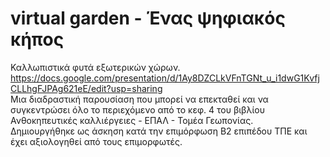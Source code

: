 # virtual garden - Ένας ψηφιακός κήπος
Καλλωπιστικά φυτά εξωτερικών χώρων.   
https://docs.google.com/presentation/d/1Ay8DZCLkVFnTGNt_u_i1dwG1KvfjCLLhgFJPAg621eE/edit?usp=sharing  
Μια διαδραστική παρουσίαση που μπορεί να επεκταθεί και να συγκεντρώσει όλο το περιεχόμενο από το κεφ. 4 του βιβλίου Ανθοκηπευτικές καλλιέργειες - ΕΠΑΛ - Τομέα Γεωπονίας.  
Δημιουργήθηκε ως άσκηση κατά την επιμόρφωση Β2 επιπέδου ΤΠΕ και έχει αξιολογηθεί από τους επιμορφωτές.
